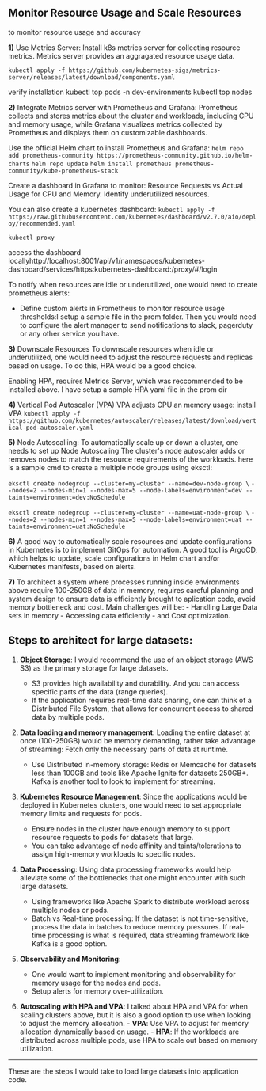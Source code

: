 ## Monitor Resource Usage and Scale Resources

to monitor resource usage and accuracy

**1)**
 Use Metrics Server: Install k8s metrics server for collecting resource metrics. Metrics server provides an aggragated resource usage data.

`kubectl apply -f https://github.com/kubernetes-sigs/metrics-server/releases/latest/download/components.yaml`

verify installation
kubectl top pods -n dev-environments
kubectl top nodes

**2)** 
Integrate Metrics server with Prometheus and Grafana: 
Prometheus collects and stores metrics about the cluster and workloads, including CPU and memory usage, while Grafana visualizes metrics collected by Prometheus and displays them on customizable dashboards.

Use the official Helm chart to install Prometheus and Grafana:
`helm repo add prometheus-community https://prometheus-community.github.io/helm-charts`
`helm repo update`
`helm install prometheus prometheus-community/kube-prometheus-stack`

Create a dashboard in Grafana to monitor:
Resource Requests vs Actual Usage for CPU and Memory. Identify underutilized resources.


You can also create a kubernetes dashboard:
`kubectl apply -f https://raw.githubusercontent.com/kubernetes/dashboard/v2.7.0/aio/deploy/recommended.yaml`

`kubectl proxy`

access the dashboard locallyhttp://localhost:8001/api/v1/namespaces/kubernetes-dashboard/services/https:kubernetes-dashboard:/proxy/#/login

To notify when resources are idle or underutilized, one would need to create prometheus alerts:

- Define custom alerts in Prometheus to monitor resource usage thresholds:I setup a sample file in the prom folder.
Then you would need to configure the alert manager to send notifications to slack, pagerduty or any other service you have.

**3)** 
Downscale Resources
To downscale resources when idle or underutilized, one would need to adjust the resource requests and replicas based on usage. To do this, HPA would be a good choice.

Enabling HPA, requires Metrics Server, which was reccommended to be installed above.
I have setup a sample HPA yaml file in the prom dir

**4)** 
Vertical Pod Autoscaler (VPA)
VPA adjusts CPU an memory usage: install VPA `kubectl apply -f https://github.com/kubernetes/autoscaler/releases/latest/download/vertical-pod-autoscaler.yaml
`

**5)** 
Node Autoscalling: To automatically scale up or down a cluster, one needs to set up Node Autoscaling
The cluster's node autoscaler adds or removes nodes to match the resource requirements of the workloads.
here is a sample cmd to create a multiple node groups using eksctl:

`eksctl create nodegroup --cluster=my-cluster --name=dev-node-group \`
  `--nodes=2 --nodes-min=1 --nodes-max=5 --node-labels=environment=dev --taints=environment=dev:NoSchedule`

`eksctl create nodegroup --cluster=my-cluster --name=uat-node-group \`
  `--nodes=2 --nodes-min=1 --nodes-max=5 --node-labels=environment=uat --taints=environment=uat:NoSchedule`


**6)**
A good way to automatically scale resources and update configurations in Kubernetes is to implement GitOps for automation. A good tool is ArgoCD, which helps to update, scale configurations in Helm chart and/or Kubernetes manifests, based on alerts.


**7)**
To architect a system where processes running inside environments above require 100-250GB of data in memory, requires careful planning and system design to ensure data is efficiently brought to aplication code, avoid memory bottleneck and cost.
Main challenges will be:
    - Handling Large Data sets in memory
    - Accessing data efficiently
    - and Cost optimization.

## Steps to architect for large datasets:

1. **Object Storage**: 
I would recommend the use of an object storage (AWS S3) as the primary storage for large datasets. 
    - S3 provides high availability and durability. And you can access specific parts of the data (range queries).
    - If the application requires real-time data sharing, one can think of a Distributed File System, that allows for concurrent access to shared data by multiple pods.

2. **Data loading and memory management**: 
Loading the entire dataset at once (100-250GB) would be memory demanding, rather take advantage of streaming: Fetch only the necessary parts of data at runtime.
    - Use Distributed in-memory storage: Redis or Memcache for datasets less than 100GB and tools like Apache Ignite for datasets 250GB+. Kafka is another tool to look to implement for streaming.

3. **Kubernetes Resource Management**: 
Since the applications would be deployed in Kubernetes clusters, one would need to set appropriate memory limits and requests for pods.
    - Ensure nodes in the cluster have enough memory to support resource requests to pods for datasets that large. 
    - You can take advantage of node affinity and taints/tolerations to assign high-memory workloads to specific nodes.

4. **Data Processing**: 
Using data processing frameworks would help alleviate some of the bottlenecks that one might encounter with such large datasets. 
    - Using frameworks like Apache Spark to distribute workload across multiple nodes or pods.
    - Batch vs Real-time processing: If the dataset is not time-sensitive, process the data in batches to reduce memory pressures. If real-time processing is what is required, data streaming framework like Kafka is a good option.

5. **Observability and Monitoring**: 
    - One would want to implement monitoring and observability for memory usage for the nodes and pods.
    - Setup alerts for memory over-utilization.

6. **Autoscaling with HPA and VPA**: 
I talked about HPA and VPA for when scaling clusters above, but it is also a good option to use when looking to adjust the memory allocation.
        - **VPA**: Use VPA to adjust for memory allocation dynamically based on usage.
        - **HPA**: If the workloads are distributed across multiple pods, use HPA to scale out based on memory utilization.

---

These are the steps I would take to load large datasets into application code.
